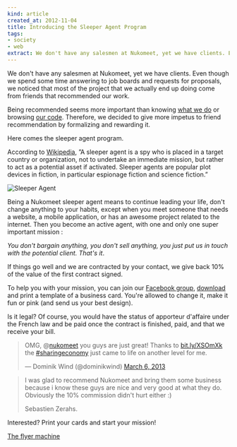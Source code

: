 ```yaml
---
kind: article
created_at: 2012-11-04
title: Introducing the Sleeper Agent Program
tags:
- society
- web
extract: We don't have any salesmen at Nukomeet, yet we have clients. Even though we spend some time answering to job boards and requests for proposals, we noticed that most of the project that we actually end up doing come from friends that recommended our work.
---
```


We don't have any salesmen at Nukomeet, yet we have clients. Even though we spend some time answering to job boards and requests for proposals, we noticed that most of the project that we actually end up doing come from friends that recommended our work.

Being recommended seems more important than knowing [what we do](http://nukomeet.com/projects/) or browsing [our code](http://github.com/nukomeet). Therefore, we decided to give more impetus to friend recommendation by formalizing and rewarding it.

Here comes the sleeper agent program.

According to [Wikipedia](http://en.wikipedia.org/wiki/Sleeper_agent), ”A sleeper agent is a spy who is placed in a target country or organization, not to undertake an immediate mission, but rather to act as a potential asset if activated. Sleeper agents are popular plot devices in fiction, in particular espionage fiction and science fiction.”

![Sleeper Agent](/assets/images/blog/agent.png "Sleeper Agent")

Being a Nukomeet sleeper agent means to continue leading your life, don't change anything to your habits, except when you meet someone that needs a website, a mobile application, or has an awesome project related to the internet. Then you become an active agent, with one and only one super important mission :

*You don't bargain anything, you don't sell anything, you just put us in touch with the potential client. That's it*.

If things go well and we are contracted by your contact, we give back 10% of the value of the first contract signed.

To help you with your mission, you can join our [Facebook group](https://www.facebook.com/groups/272379212864411/), [download](http://nukomeet.com/assets/images/blog/nucard.png) and print a template of a business card. You're allowed to change it, make it fun or pink (and send us your best design).

Is it legal? Of course, you would have the status of apporteur d'affaire under the French law and be paid once the contract is finished, paid, and that we receive your bill.


> OMG, @[nukomeet][] you guys are just great! Thanks to
> [bit.ly/XSOmXk][] the [\#sharingeconomy][] just came to life on
> another level for me.
>
> — Dominik Wind (@dominikwind) [March 6, 2013][]

<script async src="//platform.twitter.com/widgets.js" charset="utf-8"></script>

  [nukomeet]: https://twitter.com/nukomeet
  [bit.ly/XSOmXk]: http://t.co/xlWzsjLQPt "http://bit.ly/XSOmXk"
  [\#sharingeconomy]: https://twitter.com/search/%23sharingeconomy
  [March 6, 2013]: https://twitter.com/dominikwind/status/309316646550532097

> I was glad to recommend Nukomeet and bring them some business because i know
> these guys are nice and very good at what they do. Obviously the 10% commission
> didn't hurt either :)
>
>  Sebastien Zerahs.

Interested? Print your cards and start your mission!

[The flyer machine](/assets/images/blog/nucard.png)
